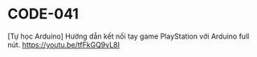 # CODE-041
[Tự học Arduino] Hướng dẫn kết nối tay game PlayStation với Arduino full nút. https://youtu.be/tfFkGQ9vL8I
